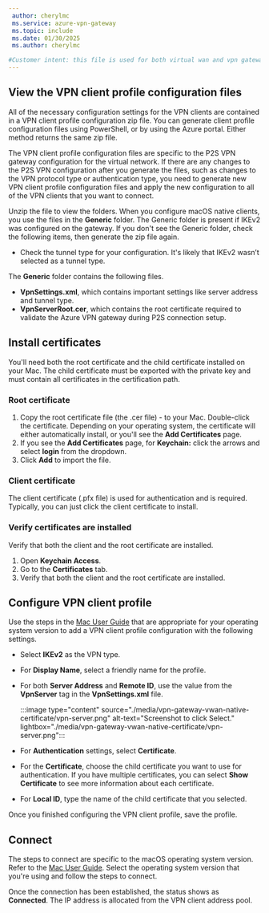 ```yaml
---
 author: cherylmc
 ms.service: azure-vpn-gateway
 ms.topic: include
 ms.date: 01/30/2025
 ms.author: cherylmc

#Customer intent: this file is used for both virtual wan and vpn gateway articles.
---
```

## View the VPN client profile configuration files

All of the necessary configuration settings for the VPN clients are contained in a VPN client profile configuration zip file. You can generate client profile configuration files using PowerShell, or by using the Azure portal. Either method returns the same zip file.

The VPN client profile configuration files are specific to the P2S VPN gateway configuration for the virtual network. If there are any changes to the P2S VPN configuration after you generate the files, such as changes to the VPN protocol type or authentication type, you need to generate new VPN client profile configuration files and apply the new configuration to all of the VPN clients that you want to connect.

Unzip the file to view the folders. When you configure macOS native clients, you use the files in the **Generic** folder. The Generic folder is present if IKEv2 was configured on the gateway. If you don't see the Generic folder, check the following items, then generate the zip file again.

* Check the tunnel type for your configuration. It's likely that IKEv2 wasn’t selected as a tunnel type.

The **Generic** folder contains the following files.

* **VpnSettings.xml**, which contains important settings like server address and tunnel type.
* **VpnServerRoot.cer**, which contains the root certificate required to validate the Azure VPN gateway during P2S connection setup.

## Install certificates

You'll need both the root certificate and the child certificate installed on your Mac. The child certificate must be exported with the private key and must contain all certificates in the certification path.

### Root certificate

1. Copy the root certificate file (the .cer file) - to your Mac. Double-click the certificate. Depending on your operating system, the certificate will either automatically install, or you'll see the **Add Certificates** page.
1. If you see the **Add Certificates** page, for **Keychain:** click the arrows and select **login** from the dropdown.
1. Click **Add** to import the file.

### Client certificate

The client certificate (.pfx file) is used for authentication and is required. Typically, you can just click the client certificate to install.

### Verify certificates are installed

Verify that both the client and the root certificate are installed.

1. Open **Keychain Access**.
1. Go to the **Certificates** tab.
1. Verify that both the client and the root certificate are installed.

## Configure VPN client profile

Use the steps in the [Mac User Guide](https://support.apple.com/guide/mac-help/set-up-a-vpn-connection-on-mac-mchlp2963/mac) that are appropriate for your operating system version  to add a VPN client profile configuration with the following settings.

* Select **IKEv2** as the VPN type.
* For **Display Name**, select a friendly name for the profile.
* For both **Server Address** and **Remote ID**, use the value from the **VpnServer** tag in the **VpnSettings.xml** file.

   :::image type="content" source="./media/vpn-gateway-vwan-native-certificate/vpn-server.png" alt-text="Screenshot to click Select." lightbox="./media/vpn-gateway-vwan-native-certificate/vpn-server.png":::

* For **Authentication** settings, select **Certificate**.
* For the **Certificate**, choose the child certificate you want to use for authentication. If you have multiple certificates, you can select **Show Certificate** to see more information about each certificate.
* For **Local ID**, type the name of the child certificate that you selected.

Once you finished configuring the VPN client profile, save the profile.

## Connect

The steps to connect are specific to the macOS operating system version. Refer to the [Mac User Guide](https://support.apple.com/guide/mac-help/set-up-a-vpn-connection-on-mac-mchlp2963/mac). Select the operating system version that you're using and follow the steps to connect.

Once the connection has been established, the status shows as **Connected**. The IP address is allocated from the VPN client address pool.